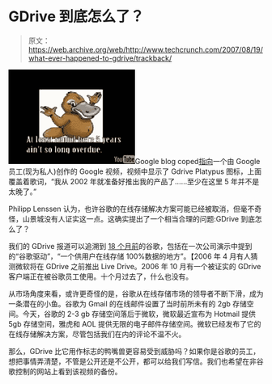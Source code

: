 # GDrive 到底怎么了？

> 原文：<https://web.archive.org/web/http://www.techcrunch.com/2007/08/19/what-ever-happened-to-gdrive/trackback/>

![gdrive.png](img/e4c8a02b50bf45591047458765b1ffef.png)Google blog coped[指向](https://web.archive.org/web/20081011200623/http://blogoscoped.com/archive/2007-08-19-n82.html)一个由 Google 员工(现为私人)创作的 Google 视频，视频中显示了 Gdrive Platypus 图标，上面覆盖着歌词，“我从 2002 年就准备好推出我的产品了……至少在这里 5 年并不是太晚了。”

Philipp Lenssen 认为，也许谷歌的在线存储解决方案可能已经被取消，但毫不奇怪，山景城没有人证实这一点。这确实提出了一个相当合理的问题:GDrive 到底怎么了？

我们的 GDrive 报道可以追溯到 [18 个月前](https://web.archive.org/web/20081011200623/http://www.techcrunch.com/2006/03/06/google-drive-what-we-know-so-far/)的谷歌，包括在一次公司演示中提到的“谷歌驱动”，“一个供用户在线存储 100%数据的地方”。【2006 年 4 月有人猜测微软将在 GDrive 之前推出 Live Drive。2006 年 10 月有一个被证实的 GDrive 客户端正在被谷歌员工使用。十个月过去了，什么也没有。

从市场角度来看，或许更奇怪的是，谷歌从在线存储市场的领导者不断下滑，成为一条潜在的小鱼。谷歌为 Gmail 的在线邮件设置了当时前所未有的 2gb 存储空间。今天，谷歌的 2-3 gb 存储空间落后于微软，微软最近宣布为 Hotmail 提供 5gb 存储空间，雅虎和 AOL 提供无限的电子邮件存储空间。微软已经发布了它的在线存储解决方案，尽管包括我们在内的评论不温不火。

那么，GDrive 比它用作标志的鸭嘴兽更容易受到威胁吗？如果你是谷歌的员工，想把事情弄清楚，不管是公开还是不公开，都可以给我们写信。我们也希望在非谷歌控制的网站上看到该视频的备份。